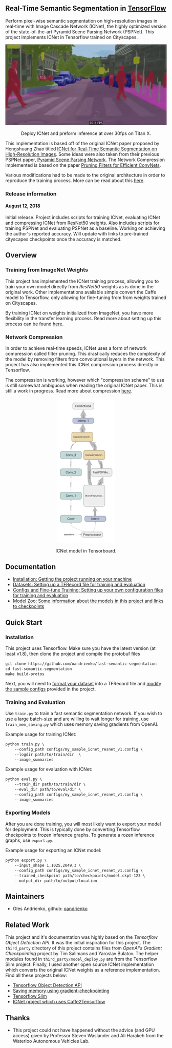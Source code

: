 ## Real-Time Semantic Segmentation in [TensorFlow](https://github.com/tensorflow/tensorflow)

Perform pixel-wise semantic segmentation on high-resolution images in real-time with Image Cascade Network (ICNet), the highly optimized version of the state-of-the-art Pyramid Scene Parsing Network (PSPNet). This project implements ICNet in Tensorflow trained on Cityscapes.

<p align = 'center'>
<img src = 'docs/imgs/cityscapes_seq.gif' width = '720px'>
</p>

<p align = 'center'>
Deploy ICNet and preform inference at over 30fps on Titan X.
</p>

This implementation is based off of the original ICNet paper proposed by Hengshuang Zhao titled [ICNet for Real-Time Semantic Segmentation on High-Resolution Images](https://arxiv.org/abs/1704.08545). Some ideas were also taken from their previous PSPNet paper, [Pyramid Scene Parsing Network](https://arxiv.org/abs/1612.01105
). The Network Compression implemented is based on the paper [Pruning Filters for Efficient ConvNets](https://arxiv.org/abs/1608.08710
).

Various modifications had to be made to the original architecture in order to reproduce the training process. More can be read about this <a href='docs/models.md'>here</a>.

### Release information

#### August 12, 2018
Initial release. Project includes scripts for training ICNet, evaluating ICNet and compressing ICNet from ResNet50 weights. Also includes scripts for training PSPNet and evaluating PSPNet as a baseline. Working on achieving the author's reported accuracy. Will update with links to pre-trained cityscapes checkpoints once the accuracy is matched.

## Overview

### Training from ImageNet Weights

This project has implemented the ICNet training process, allowing you to train your own model directly from *ResNet50* weights as is done in the original work. Other implementations available simple convert the Caffe model to Tensorflow, only allowing for fine-tuning from from weights trained on Cityscapes.

By training ICNet on weights initialized from ImageNet, you have more flexibility in the transfer learning process. Read more about setting up this process can be found <a href='docs/configs.md'>here</a>.

### Network Compression

In order to achieve real-time speeds, ICNet uses a form of network compression called filter pruning. This drastically reduces the complexity of the model by removing filters from convolutional layers in the network. This project has also implemented this ICNet compression process directly in Tensorflow.

The compression is working, however which "compression scheme" to use is still somewhat ambiguous when reading the original ICNet paper. This is still a work in progress. Read more about compression <a href='docs/compression.md'>here</a>.

<p align = 'center'>
<img src = 'docs/imgs/icnet_tensorboard.jpg' width='180x'>
</p>
<p align = 'center'>ICNet model in Tensorboard.</p>

## Documentation

  * <a href='docs/installation.md'>Installation: Getting the project running on your machine</a><br>
  * <a href="docs/datasets.md">Datasets: Setting up a TFRecord file for training and evaluation</a><br>
  * <a href="docs/configs.md">Configs and Fine-tune Training: Setting up your own configuration files for training and evaluation</a><br>
  * <a href="docs/models.md">Model Zoo: Some information about the models in this project and links to checkpoints</a><br>

## Quick Start

### Installation

This project uses Tensorflow. Make sure you have the latest version (at least v1.8), then clone the project and compile the protobuf files

```
git clone https://github.com/oandrienko/fast-semantic-segmentation
cd fast-semantic-segmentation
make build-protos
```

Next, you will need to <a href="docs/datasets.md">format your dataset</a> into a TFRecord file and <a href="docs/configs.md">modify the sample configs</a> provided in the project.

### Training and Evaluation

Use `train.py` to train a fast semantic segmentation network. If you wish to use a large batch-size and are willing to wait longer for training, use `train_mem_saving.py` which uses memory saving gradients from OpenAI.

Example usage for training ICNet:

```
python train.py \
	--config_path configs/my_sample_icnet_resnet_v1.config \
	--logdir path/to/train/dir  \
	--image_summaries
```

Example usage for evaluation with ICNet:

```
python eval.py \
	--train_dir path/to/train/dir \
	--eval_dir path/to/eval/dir \
	--config_path configs/my_sample_icnet_resnet_v1.config \
	--image_summaries
```

### Exporting Models

After you are done training, you will most likely want to export your model for deployment. This is typically done by converting Tensorflow checkpoints to frozen inference graphs. To generate a rozen inference graphs, use `export.py`.

Example usage for exporting an ICNet model:

```
python export.py \
	--input_shape 1,1025,2049,3 \
	--config_path configs/my_sample_icnet_resnet_v1.config \
	--trained_checkpoint path/to/checkpoints/model.ckpt-123 \
	--output_dir path/to/output/location
```

## Maintainers
* Oles Andrienko, github: [oandrienko](https://github.com/oandrienko)

## Related Work

This project and it's documentation was highly based on the *Tensorflow Object Detection API*. It was the initial inspiration for this project. The `third_party` directory of this project contains files from *OpenAI's Gradient Checkpointing* project by Tim Salimans and Yaroslav Bulatov. The helper modules found in `third_party/model_deploy.py` are from the Tensorflow Slim project. Finally, I used another open source ICNet implementation which converts the original ICNet weights as a reference implementation. Find all these projects below:

* [Tensorflow Object Detection API](https://github.com/tensorflow/models/tree/master/research/object_detection)
* [Saving memory using gradient-checkpointing](https://github.com/openai/gradient-checkpointing)
* [Tensorflow Slim](https://github.com/tensorflow/models/tree/master/research/slim)
* [ICNet project which uses Caffe2Tensorflow](https://github.com/hellochick/ICNet-tensorflow)

## Thanks

* This project could not have happened without the advice (and GPU access) given by Professor Steven Waslander and Ali Harakeh from the Waterloo Autonomous Vehicles Lab.
